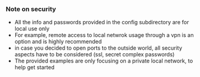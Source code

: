 ### Note on security
- All the info and passwords provided in the config subdirectory are for local use only
- For example, remote access to local netwrok usage through a vpn is an option and is highly recommended
- in case you decided to open ports to the outside world, all security aspects have to be considered (ssl, secret complex passwords)
- The provided examples are only focusing on a private local network, to help get started
